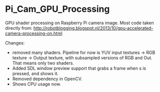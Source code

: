 # Pi_Cam_GPU_Processing
GPU shader processing on Raspberry Pi camera image. Most code taken directly from: http://robotblogging.blogspot.nl/2013/10/gpu-accelerated-camera-processing-on.html

Changes:
- removed many shaders. Pipeline for now is YUV input textures -> RGB texture -> Output texture, with subsampled versions of RGB and Out. That means only two shaders.
- Added SDL window preview support that grabs a frame when s is pressed, and shows it.
- Removed dependency in OpenCV.
- Shows CPU usage now.
